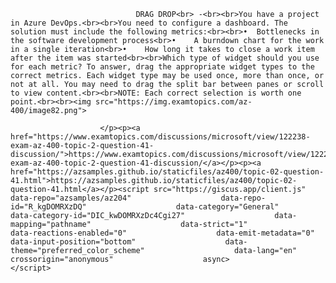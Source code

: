<p class="card-text">
							
								DRAG DROP<br> -<br><br>You have a project in Azure DevOps.<br><br>You need to configure a dashboard. The solution must include the following metrics:<br><br>•	Bottlenecks in the software development process<br>•	A burndown chart for the work in a single iteration<br>•	How long it takes to close a work item after the item was started<br><br>Which type of widget should you use for each metric? To answer, drag the appropriate widget types to the correct metrics. Each widget type may be used once, more than once, or not at all. You may need to drag the split bar between panes or scroll to view content.<br><br>NOTE: Each correct selection is worth one point.<br><br><img src="https://img.examtopics.com/az-400/image82.png">
							
						</p><p><a href="https://www.examtopics.com/discussions/microsoft/view/122238-exam-az-400-topic-2-question-41-discussion/">https://www.examtopics.com/discussions/microsoft/view/122238-exam-az-400-topic-2-question-41-discussion/</a></p><p><a href="https://azsamples.github.io/staticfiles/az400/topic-02-question-41.html">https://azsamples.github.io/staticfiles/az400/topic-02-question-41.html</a></p><script src="https://giscus.app/client.js"                    data-repo="azsamples/az204"                    data-repo-id="R_kgDOMRXzDQ"                    data-category="General"                    data-category-id="DIC_kwDOMRXzDc4Cgi27"                    data-mapping="pathname"                    data-strict="1"                    data-reactions-enabled="0"                    data-emit-metadata="0"                    data-input-position="bottom"                    data-theme="preferred_color_scheme"                    data-lang="en"                    crossorigin="anonymous"                    async>                    </script>